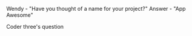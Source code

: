 Wendy - "Have you thought of a name for your project?"
Answer - "App Awesome"

Coder three's question
